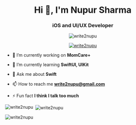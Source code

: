 <h1 align="center">Hi 👋, I'm Nupur Sharma</h1>
<h3 align="center">iOS and UI/UX Developer</h3>

<p align="center"> <img src="https://komarev.com/ghpvc/?username=write2nupu&label=Profile%20views&color=0e75b6&style=flat" alt="write2nupu" /> </p>

<p align="center"> <a href="https://github.com/ryo-ma/github-profile-trophy"><img src="https://github-profile-trophy.vercel.app/?username=write2nupu" alt="write2nupu" /></a> </p>

- 🔭 I’m currently working on **MomCare+**

- 🌱 I’m currently learning **SwiftUI, UIKit**

- 💬 Ask me about **Swift**

- 📫 How to reach me **write2nupu@gmail.com**

- ⚡ Fun fact **I think I talk too much**

<p><img align="left" src="https://github-readme-stats.vercel.app/api/top-langs?username=write2nupu&show_icons=true&locale=en&layout=compact" alt="write2nupu" /></p>

<p>&nbsp;<img align="center" src="https://github-readme-stats.vercel.app/api?username=write2nupu&show_icons=true&locale=en" alt="write2nupu" /></p>

<p><img align="center" src="https://github-readme-streak-stats.herokuapp.com/?user=write2nupu&" alt="write2nupu" /></p>
